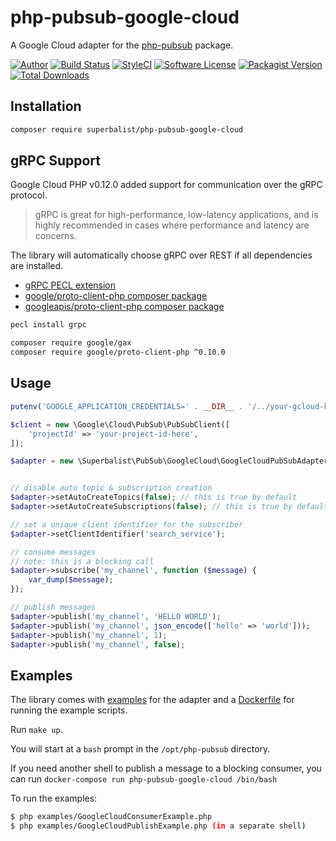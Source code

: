 # php-pubsub-google-cloud

A Google Cloud adapter for the [php-pubsub](https://github.com/Superbalist/php-pubsub) package.

[![Author](http://img.shields.io/badge/author-@superbalist-blue.svg?style=flat-square)](https://twitter.com/superbalist)
[![Build Status](https://img.shields.io/travis/Superbalist/php-pubsub-google-cloud/master.svg?style=flat-square)](https://travis-ci.org/Superbalist/php-pubsub-google-cloud)
[![StyleCI](https://styleci.io/repos/67334430/shield?branch=master)](https://styleci.io/repos/67334430)
[![Software License](https://img.shields.io/badge/license-MIT-brightgreen.svg?style=flat-square)](LICENSE)
[![Packagist Version](https://img.shields.io/packagist/v/superbalist/php-pubsub-google-cloud.svg?style=flat-square)](https://packagist.org/packages/superbalist/php-pubsub-google-cloud)
[![Total Downloads](https://img.shields.io/packagist/dt/superbalist/php-pubsub-google-cloud.svg?style=flat-square)](https://packagist.org/packages/superbalist/php-pubsub-google-cloud)


## Installation

```bash
composer require superbalist/php-pubsub-google-cloud
```

## gRPC Support

Google Cloud PHP v0.12.0 added support for communication over the gRPC protocol.

> gRPC is great for high-performance, low-latency applications, and is highly recommended in cases where performance and latency are concerns.

The library will automatically choose gRPC over REST if all dependencies are installed.
* [gRPC PECL extension](https://pecl.php.net/package/gRPC)
* [google/proto-client-php composer package](https://github.com/googleapis/gax-php)
* [googleapis/proto-client-php composer package](https://github.com/googleapis/proto-client-php)

```bash
pecl install grpc

composer require google/gax
composer require google/proto-client-php ^0.10.0
```

## Usage

```php
putenv('GOOGLE_APPLICATION_CREDENTIALS=' . __DIR__ . '/../your-gcloud-key.json');

$client = new \Google\Cloud\PubSub\PubSubClient([
    'projectId' => 'your-project-id-here',
]);

$adapter = new \Superbalist\PubSub\GoogleCloud\GoogleCloudPubSubAdapter($client);


// disable auto topic & subscription creation
$adapter->setAutoCreateTopics(false); // this is true by default
$adapter->setAutoCreateSubscriptions(false); // this is true by default

// set a unique client identifier for the subscriber
$adapter->setClientIdentifier('search_service');

// consume messages
// note: this is a blocking call
$adapter->subscribe('my_channel', function ($message) {
    var_dump($message);
});

// publish messages
$adapter->publish('my_channel', 'HELLO WORLD');
$adapter->publish('my_channel', json_encode(['hello' => 'world']));
$adapter->publish('my_channel', 1);
$adapter->publish('my_channel', false);
```

## Examples

The library comes with [examples](examples) for the adapter and a [Dockerfile](Dockerfile) for
running the example scripts.

Run `make up`.

You will start at a `bash` prompt in the `/opt/php-pubsub` directory.

If you need another shell to publish a message to a blocking consumer, you can run `docker-compose run php-pubsub-google-cloud /bin/bash`

To run the examples:
```bash
$ php examples/GoogleCloudConsumerExample.php
$ php examples/GoogleCloudPublishExample.php (in a separate shell)
```
